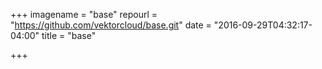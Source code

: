 +++
imagename = "base"
repourl = "https://github.com/vektorcloud/base.git"
date = "2016-09-29T04:32:17-04:00"
title = "base"

+++

